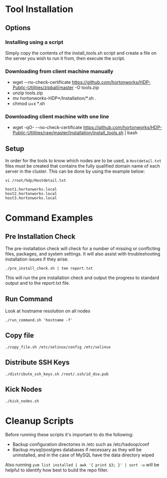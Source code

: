 <!--
  Licensed to the Apache Software Foundation (ASF) under one
  or more contributor license agreements.  See the NOTICE file
  distributed with this work for additional information
  regarding copyright ownership.  The ASF licenses this file
  to you under the Apache License, Version 2.0 (the
  "License"); you may not use this file except in compliance
  with the License.  You may obtain a copy of the License at

       http://www.apache.org/licenses/LICENSE-2.0

  Unless required by applicable law or agreed to in writing, software
  distributed under the License is distributed on an "AS IS" BASIS,
  WITHOUT WARRANTIES OR CONDITIONS OF ANY KIND, either express or implied.
  See the License for the specific language governing permissions and
  limitations under the License.
-->
# Tool Installation

## Options

### Installing using a script

Simply copy the contents of the install_tools.sh script and create a file on the server you wish to run it from, then execute the script.

### Downloading from client machine manually

* wget --no-check-certificate https://github.com/hortonworks/HDP-Public-Utilities/zipball/master -O tools.zip
* unzip tools.zip
* mv hortonworks-HDP\*/Installation/\*.sh .
* chmod u+x *.sh

### Downloading client machine with one line

* wget -qO- --no-check-certificate https://github.com/hortonworks/HDP-Public-Utilities/raw/master/Installation/install_tools.sh  | bash


## Setup
In order for the tools to know which nodes are to be used, a `Hostdetail.txt` files must be created that contains the fully qualified domain name of each server in the cluster.  This can be done by using the example below:

`vi /root/hdp/Hostdetail.txt`

	host1.hortonworks.local
	host2.hortonworks.local
	host3.hortonworks.local 

# Command Examples

## Pre Installation Check

The pre-installation check will check for a number of missing or conflicting files, packages, and system settings.  It will also assist with troubleshooting installation issues if they arise.

`./pre_install_check.sh | tee report.txt`

This will run the pre installation check and output the progress to standard output and to the report.txt file.

## Run Command

Look at hostname resolution on all nodes

`./run_command.sh 'hostname -f'`

## Copy file

`./copy_file.sh /etc/selinux/config /etc/selinux`

## Distribute SSH Keys

`./distribute_ssh_keys.sh /root/.ssh/id_dsa.pub`

## Kick Nodes

`./kick_nodes.sh`

# Cleanup Scripts

Before running these scripts it's important to do the following:

* Backup configuration directories in /etc such as /etc/hadoop/conf
* Backup mysql/postgres databases if necessary as they will be uninstalled, and in the case of MySQL have the data directory wiped

Also running `yum list installed | awk '{ print $3; }' | sort -u` will be helpful to identify how best to build the repo filter.
